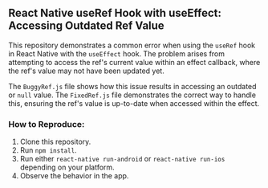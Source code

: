## React Native useRef Hook with useEffect: Accessing Outdated Ref Value

This repository demonstrates a common error when using the `useRef` hook in React Native with the `useEffect` hook.  The problem arises from attempting to access the ref's current value within an effect callback, where the ref's value may not have been updated yet. 

The `BuggyRef.js` file shows how this issue results in accessing an outdated or `null` value.  The `FixedRef.js` file demonstrates the correct way to handle this, ensuring the ref's value is up-to-date when accessed within the effect. 

### How to Reproduce:
1. Clone this repository.
2. Run `npm install`.
3. Run either `react-native run-android` or `react-native run-ios` depending on your platform.
4. Observe the behavior in the app.